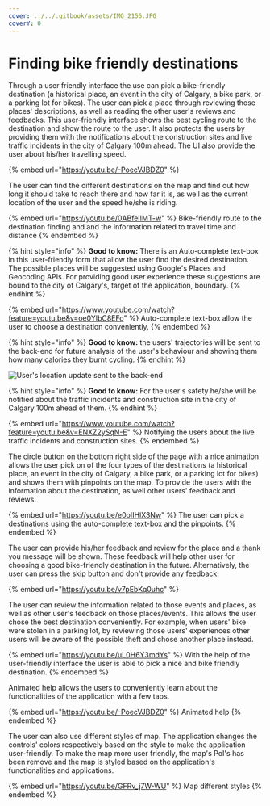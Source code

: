 ```yaml
---
cover: ../../.gitbook/assets/IMG_2156.JPG
coverY: 0
---
```


# Finding bike friendly destinations

Through a user friendly interface the use can pick a bike-friendly destination (a historical place, an event in the city of Calgary, a bike park, or a parking lot for bikes). The user can pick a place through reviewing those places' descriptions, as well as reading the other user's reviews and feedbacks. This user-friendly interface shows the best cycling route to the destination and show the route to the user. It also protects the users by providing them with the notifications about the construction sites and live traffic incidents in the city of Calgary 100m ahead. The UI also provide the user about his/her travelling speed.

{% embed url="https://youtu.be/-PoecVJBDZ0" %}

The user can find the different destinations on the map and find out how long it should take to reach there and how far it is, as well as the current location of the user and the speed he/she is riding.&#x20;

{% embed url="https://youtu.be/0ABfeIIMT-w" %}
Bike-friendly route to the destination finding and and the information related to travel time and distance&#x20;
{% endembed %}

{% hint style="info" %}
**Good to know:** There is an Auto-complete text-box in this user-friendly form that allow the user find the desired destination. The possible places will be suggested using Google's Places and Geocoding APIs. For providing good user experience these suggestions are bound to the city of Calgary's, target of the application, boundary.
{% endhint %}

{% embed url="https://www.youtube.com/watch?feature=youtu.be&v=oe0YIbC8EFo" %}
Auto-complete text-box allow the user to choose a destination conveniently.
{% endembed %}

{% hint style="info" %}
**Good to know:** the users' trajectories will be sent to the back-end for future analysis of the user's behaviour and showing them how many calories they burnt cycling.
{% endhint %}

![User's location update sent to the back-end](../../.gitbook/assets/location\_update.png)

{% hint style="info" %}
**Good to know:** For the user's safety he/she will be notified about the traffic incidents and construction site in the city of Calgary 100m ahead of them.
{% endhint %}

{% embed url="https://www.youtube.com/watch?feature=youtu.be&v=ENXZ2ySqN-E" %}
Notifying the users about the live traffic incidents and construction sites.
{% endembed %}

The circle button on the bottom right side of the page with a nice animation allows the user pick on of the four types of the destinations (a historical place, an event in the city of Calgary, a bike park, or a parking lot for bikes) and shows them with pinpoints on the map. To provide the users with the information about the destination, as well other users' feedback and reviews.

{% embed url="https://youtu.be/e0oIIHlX3Nw" %}
The user can pick a destinations using the auto-complete text-box and the pinpoints.&#x20;
{% endembed %}

The user can provide his/her feedback and review for the place and a thank you message will be shown. These feedback will help other user for choosing a good bike-friendly destination in the future. Alternatively, the user can press the skip button and don't provide any feedback.

{% embed url="https://youtu.be/v7pEbKq0uhc" %}

The user can review the information related to those events and places, as well as other user's feedback on those places/events. This allows the user chose the best destination conveniently. For example, when users' bike were stolen in a parking lot, by reviewing those users' experiences other users will be aware of the possible theft and chose another place instead.

{% embed url="https://youtu.be/uL0H6Y3mdYs" %}
With the help of the user-friendly interface the user is able to pick a nice and bike friendly destination.&#x20;
{% endembed %}

Animated help allows the users to conveniently learn about the functionalities of the application with a few taps.

{% embed url="https://youtu.be/-PoecVJBDZ0" %}
Animated help
{% endembed %}

The user can also use different styles of map. The application changes the controls' colors respectively based on the style to make the application user-friendly. To make the map more user friendly, the map's PoI's has been remove and the map is styled based on the application's functionalities and applications.

{% embed url="https://youtu.be/GFRv_j7W-WU" %}
Map different styles
{% endembed %}
